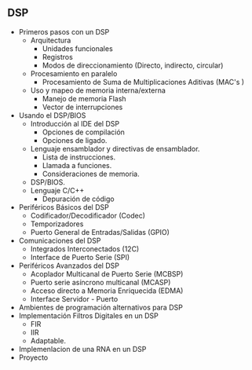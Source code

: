 ## DSP

* Primeros pasos con un DSP
    * Arquitectura
        * Unidades funcionales
        * Registros
        * Modos de direccionamiento (Directo, indirecto, circular)
    * Procesamiento en paralelo
        * Procesamiento de Suma de Multiplicaciones Aditivas (MAC's )
    * Uso y mapeo de memoria interna/externa
        * Manejo de memoria Flash
        * Vector de interrupciones
* Usando el DSP/BIOS
    * Introducción al IDE del DSP
        * Opciones de compilación
        * Opciones de ligado.
    * Lenguaje ensamblador y directivas de ensamblador.
        * Lista de instrucciones.
        * Llamada a funciones.
        * Consideraciones de memoria.
    * DSP/BIOS.
    * Lenguaje C/C++
        * Depuración de código
* Periféricos Básicos del DSP
    * Codificador/Decodificador (Codec)
    * Temporizadores
    * Puerto General de Entradas/Salidas (GPIO) 
* Comunicaciones del DSP
    * Integrados Interconectados (12C)
    * Interface de Puerto Serie (SPI)
* Periféricos Avanzados del DSP
    * Acoplador Multicanal de Puerto Serie (MCBSP)
    * Puerto serie asíncrono multicanal (MCASP)
    * Acceso directo a Memoria Enriquecida (EDMA)
    * Interface Servidor - Puerto
* Ambientes de programación alternativos para DSP
* Implementación Filtros Digitales en un DSP
    * FIR
    * IIR
    * Adaptable. 
* Implemenlacion de una RNA en un DSP
* Proyecto